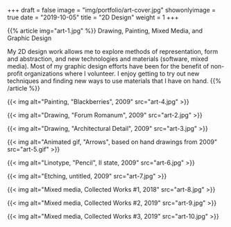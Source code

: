 +++
draft = false
image = "img/portfolio/art-cover.jpg"
showonlyimage = true
date = "2019-10-05"
title = "2D Design"
weight = 1
+++

{{% article img="art-1.jpg" %}}
Drawing, Painting, Mixed Media, and Graphic Design

My 2D design work allows me to explore methods of representation, form and abstraction, and new technologies and materials (software, mixed media).  Most of my graphic design efforts have been for the benefit of non-profit organizations where I volunteer.  I enjoy getting to try out new techniques and finding new ways to use materials that I have on hand.
{{% /article %}}

{{< img alt="Painting, &quot;Blackberries&quot;, 2009" src="art-4.jpg" >}}

{{< img alt="Drawing, &quot;Forum Romanum&quot;, 2009" src="art-2.jpg" >}}

{{< img alt="Drawing, &quot;Architectural Detail&quot;, 2009" src="art-3.jpg" >}}

{{< img alt="Animated gif, &quot;Arrows&quot;, based on hand drawings from 2009" src="art-5.gif" >}}

{{< img alt="Linotype, &quot;Pencil&quot;, II state, 2009" src="art-6.jpg" >}}

{{< img alt="Etching, untitled, 2009" src="art-7.jpg" >}}

{{< img alt="Mixed media, Collected Works #1, 2018" src="art-8.jpg" >}}

{{< img alt="Mixed media, Collected Works #2, 2019" src="art-9.jpg" >}}

{{< img alt="Mixed media, Collected Works #3, 2019" src="art-10.jpg" >}}

<!-- {{<img alt="Graphic designs for Silicon Valley Odyssey of the Mind, 2015-2019" src="art-11.jpg" >}}-->
